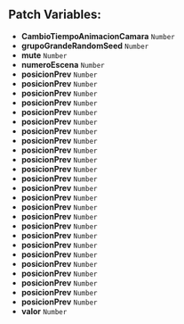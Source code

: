 ## Patch Variables:

* __CambioTiempoAnimacionCamara__ ```Number```
* __grupoGrandeRandomSeed__ ```Number```
* __mute__ ```Number```
* __numeroEscena__ ```Number```
* __posicionPrev__ ```Number```
* __posicionPrev__ ```Number```
* __posicionPrev__ ```Number```
* __posicionPrev__ ```Number```
* __posicionPrev__ ```Number```
* __posicionPrev__ ```Number```
* __posicionPrev__ ```Number```
* __posicionPrev__ ```Number```
* __posicionPrev__ ```Number```
* __posicionPrev__ ```Number```
* __posicionPrev__ ```Number```
* __posicionPrev__ ```Number```
* __posicionPrev__ ```Number```
* __posicionPrev__ ```Number```
* __posicionPrev__ ```Number```
* __posicionPrev__ ```Number```
* __posicionPrev__ ```Number```
* __posicionPrev__ ```Number```
* __posicionPrev__ ```Number```
* __posicionPrev__ ```Number```
* __posicionPrev__ ```Number```
* __posicionPrev__ ```Number```
* __posicionPrev__ ```Number```
* __posicionPrev__ ```Number```
* __posicionPrev__ ```Number```
* __valor__ ```Number```

